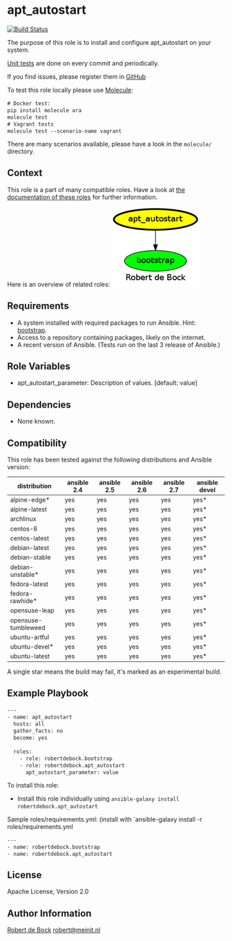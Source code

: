 apt_autostart
=========

[![Build Status](https://travis-ci.org/robertdebock/ansible-role-apt_autostart.svg?branch=master)](https://travis-ci.org/robertdebock/ansible-role-apt_autostart)

The purpose of this role is to install and configure apt_autostart on your system.

[Unit tests](https://travis-ci.org/robertdebock/ansible-role-apt_autostart) are done on every commit and periodically.

If you find issues, please register them in [GitHub](https://github.com/robertdebock/ansible-role-apt_autostart/issues)

To test this role locally please use [Molecule](https://github.com/metacloud/molecule):
```
# Docker test:
pip install molecule ara
molecule test
# Vagrant tests
molecule test --scenario-name vagrant
```
There are many scenarios available, please have a look in the `molecule/` directory.

Context
--------
This role is a part of many compatible roles. Have a look at [the documentation of these roles](https://robertdebock.nl/) for further information.

Here is an overview of related roles:
![dependencies](https://raw.githubusercontent.com/robertdebock/drawings/artifacts/apt_autostart.png "Dependency")

Requirements
------------

- A system installed with required packages to run Ansible. Hint: [bootstrap](https://galaxy.ansible.com/robertdebock/bootstrap).
- Access to a repository containing packages, likely on the internet.
- A recent version of Ansible. (Tests run on the last 3 release of Ansible.)

Role Variables
--------------

- apt_autostart_parameter: Description of values. [default: value]

Dependencies
------------

- None known.

Compatibility
-------------

This role has been tested against the following distributions and Ansible version:

|distribution|ansible 2.4|ansible 2.5|ansible 2.6|ansible 2.7|ansible devel|
|------------|-----------|-----------|-----------|-----------|-------------|
|alpine-edge*|yes|yes|yes|yes|yes*|
|alpine-latest|yes|yes|yes|yes|yes*|
|archlinux|yes|yes|yes|yes|yes*|
|centos-6|yes|yes|yes|yes|yes*|
|centos-latest|yes|yes|yes|yes|yes*|
|debian-latest|yes|yes|yes|yes|yes*|
|debian-stable|yes|yes|yes|yes|yes*|
|debian-unstable*|yes|yes|yes|yes|yes*|
|fedora-latest|yes|yes|yes|yes|yes*|
|fedora-rawhide*|yes|yes|yes|yes|yes*|
|opensuse-leap|yes|yes|yes|yes|yes*|
|opensuse-tumbleweed|yes|yes|yes|yes|yes*|
|ubuntu-artful|yes|yes|yes|yes|yes*|
|ubuntu-devel*|yes|yes|yes|yes|yes*|
|ubuntu-latest|yes|yes|yes|yes|yes*|

A single star means the build may fail, it's marked as an experimental build.

Example Playbook
----------------

```
---
- name: apt_autostart
  hosts: all
  gather_facts: no
  become: yes

  roles:
    - role: robertdebock.bootstrap
    - role: robertdebock.apt_autostart
      apt_autostart_parameter: value
```

To install this role:
- Install this role individually using `ansible-galaxy install robertdebock.apt_autostart`

Sample roles/requirements.yml: (install with `ansible-galaxy install -r roles/requirements.yml
```
---
- name: robertdebock.bootstrap
- name: robertdebock.apt_autostart
```

License
-------

Apache License, Version 2.0

Author Information
------------------

[Robert de Bock](https://robertdebock.nl/) <robert@meinit.nl>